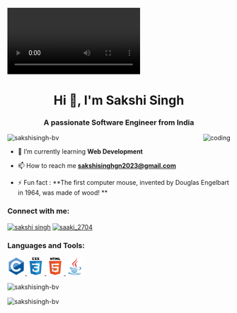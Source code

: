 ![logo](https://github.com/Sakshisingh-BV/Sakshisingh-BV/blob/main/Githubbanner..mp4)
<h1 align="center">Hi 👋, I'm Sakshi Singh</h1>
<h3 align="center">A passionate Software Engineer from India</h3>
<img align="right" alt="coding" widht="400" src="https://cdn.dribbble.com/users/1857592/screenshots/3848396/character-typing.gif">

<p align="left"> <img src="https://komarev.com/ghpvc/?username=sakshisingh-bv&label=Profile%20views&color=0e75b6&style=flat" alt="sakshisingh-bv" /> </p>

- 🌱 I’m currently learning **Web Development**

- 📫 How to reach me **sakshisinghgn2023@gmail.com**

- ⚡ Fun fact : **The first computer mouse, invented by Douglas Engelbart in 1964, was made of wood! **

<h3 align="left">Connect with me:</h3>
<p align="left">
<a href="https://linkedin.com/in/sakshi singh" target="blank"><img align="center" src="https://raw.githubusercontent.com/rahuldkjain/github-profile-readme-generator/master/src/images/icons/Social/linked-in-alt.svg" alt="sakshi singh" height="30" width="40" /></a>
<a href="https://instagram.com/saaki_2704" target="blank"><img align="center" src="https://raw.githubusercontent.com/rahuldkjain/github-profile-readme-generator/master/src/images/icons/Social/instagram.svg" alt="saaki_2704" height="30" width="40" /></a>
</p>

<h3 align="left">Languages and Tools:</h3>
<p align="left"> <a href="https://www.cprogramming.com/" target="_blank" rel="noreferrer"> <img src="https://raw.githubusercontent.com/devicons/devicon/master/icons/c/c-original.svg" alt="c" width="40" height="40"/> </a> <a href="https://www.w3schools.com/css/" target="_blank" rel="noreferrer"> <img src="https://raw.githubusercontent.com/devicons/devicon/master/icons/css3/css3-original-wordmark.svg" alt="css3" width="40" height="40"/> </a> <a href="https://www.w3.org/html/" target="_blank" rel="noreferrer"> <img src="https://raw.githubusercontent.com/devicons/devicon/master/icons/html5/html5-original-wordmark.svg" alt="html5" width="40" height="40"/> </a> <a href="https://www.java.com" target="_blank" rel="noreferrer"> <img src="https://raw.githubusercontent.com/devicons/devicon/master/icons/java/java-original.svg" alt="java" width="40" height="40"/> </a> </p>

<p><img align="center" src="https://github-readme-stats.vercel.app/api/top-langs?username=sakshisingh-bv&show_icons=true&locale=en&layout=compact" alt="sakshisingh-bv" /></p>

<p><img align="center" src="https://github-readme-streak-stats.herokuapp.com/?user=sakshisingh-bv&" alt="sakshisingh-bv" /></p>


